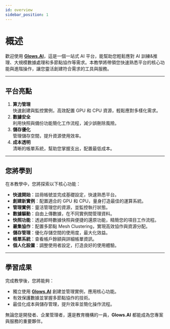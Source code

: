 ```yaml
---
id: overview
sidebar_position: 1
---
```


# 概述

歡迎使用 [**Glows.AI**](https://glows.ai/)，這是一個一站式 AI 平台，能幫助您輕鬆應對 AI 訓練&推理、大規模數據處理和多節點協作等需求。本教學將帶領您快速熟悉平台的核心功能與進階操作，讓您靈活創建符合需求的工具與服務。

---

## **平台亮點**

1. **算力管理**  
   快速創建與監控實例，高效配置 GPU 和 CPU 資源，輕鬆應對多樣化需求。
2. **數據安全**  
   利用快照與備份功能簡化工作流程，減少誤刪除風險。
3. **儲存優化**  
   管理儲存空間，提升資源使用效率。
4. **成本透明**  
   清晰的帳單系統，幫助您掌握支出，配置最低成本。

---

## **您將學到**

在本教學中，您將探索以下核心功能：

- **快速開始**：註冊帳號並完成基礎設定，快速熟悉平台。
- **創建新實例**：配置適合的 GPU 和 CPU，量身打造最佳的運算系統。
- **管理實例**：靈活管理您的資源，並監控執行狀態。
- **數據驅動**：自由上傳數據，在不同實例間管理資料。
- **快照功能**：透過即時數據快照與便捷的還原功能，精簡您的項目工作流程。
- **叢集協作**：配置多節點 Mesh Clustering，實現高效協作與資源分配。
- **儲存管理**：優化存儲空間的使用度，最大化效益。
- **帳單系統**：查看帳戶餘額與詳細帳單資訊。
- **個人化設置**：調整使用者設定，打造良好的使用體驗。

---

## **學習成果**

完成教學後，您將能夠：

- 獨立使用 [**Glows.AI**](https://glows.ai/) 創建並管理實例，應用核心功能。
- 有效保護數據並掌握多節點協作的技術。
- 最佳化成本與儲存管理，提升效率並簡化操作流程。

無論您是開發者、企業管理者，還是教育機構的一員，**Glows.AI** 都能成為您專案與服務的重要夥伴。
